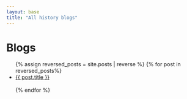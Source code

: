 ```yaml
---
layout: base
title: "All history blogs"
---
```


<div class="blogs">
  <h1>Blogs</h1>
  <ul>
    {% assign reversed_posts = site.posts | reverse %}
    {% for post in reversed_posts%}
        <li><a href="{{ post.url }}">{{ post.title }}</a></li>
        <br>
        {% endfor %}
  </ul>
</div>
